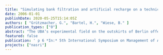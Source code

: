 ```yaml
---
title: "Simulating bank filtration and artificial recharge on a technical scale"
date: 2006-01-01
publishDate: 2020-05-25T15:14:05Z
authors: [ "Grützmacher, G.", "Bartel, H.", "Wiese, B." ]
publication_types: ["0"]
abstract: "The UBA’s experimental field on the outskirts of Berlin offers a unique possibility of simulating bank filtration, artificial recharge and slow sand filtration on a technical scale. The site consists of a storage reservoir (pond) with an adjacent artificial aquifer consisting of sand and gravel. Additionally the surface water can be conducted into 4 infiltration basins (two slow sand filters and two aquifer infiltration ponds). Three enclosures as well as large scale columns can be used for shorter and longer term simulation of groundwater transport. The whole site is separated from the surrounding aquifer by a layer of clay. A variety of physico-chemical parameters can be measured continuously and observed online. The travel times for the bank filtration passage determined by tracer experiments range from a few days to a maximum of 3 weeks. In the enclosures, infiltration ponds and large scale columns contact time can be varied between a few hours up to 3 months."
featured: false
publication: ' p 6 *In:* 5th International Symposium on Management of Aquifer Recharge / IHP-VI, Series on Groundwater. Berlin. 11. – 16.6.2005'
projects: ["nasri"]
---
```


